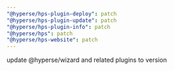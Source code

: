 ```yaml
---
"@hyperse/hps-plugin-deploy": patch
"@hyperse/hps-plugin-update": patch
"@hyperse/hps-plugin-info": patch
"@hyperse/hps": patch
"@hyperse/hps-website": patch
---
```


update @hyperse/wizard and related plugins to version

